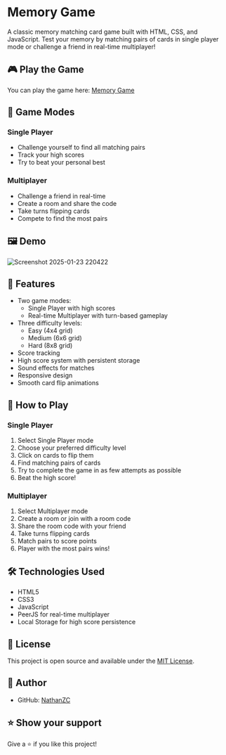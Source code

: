 # Memory Game

A classic memory matching card game built with HTML, CSS, and JavaScript. Test your memory by matching pairs of cards in single player mode or challenge a friend in real-time multiplayer!

## 🎮 Play the Game

You can play the game here: [Memory Game](https://nathanzc.github.io/sanrio-memory-game/)

## 🎯 Game Modes

### Single Player
- Challenge yourself to find all matching pairs
- Track your high scores
- Try to beat your personal best

### Multiplayer
- Challenge a friend in real-time
- Create a room and share the code
- Take turns flipping cards
- Compete to find the most pairs

## 🖼️ Demo

![Screenshot 2025-01-23 220422](https://github.com/user-attachments/assets/0c49e63f-a846-4696-9187-3700a9b48e9a)




## 🌟 Features

- Two game modes:
  - Single Player with high scores
  - Real-time Multiplayer with turn-based gameplay
- Three difficulty levels:
  - Easy (4x4 grid)
  - Medium (6x6 grid)
  - Hard (8x8 grid)
- Score tracking
- High score system with persistent storage
- Sound effects for matches
- Responsive design
- Smooth card flip animations

## 🎯 How to Play

### Single Player
1. Select Single Player mode
2. Choose your preferred difficulty level
3. Click on cards to flip them
4. Find matching pairs of cards
5. Try to complete the game in as few attempts as possible
6. Beat the high score!

### Multiplayer
1. Select Multiplayer mode
2. Create a room or join with a room code
3. Share the room code with your friend
4. Take turns flipping cards
5. Match pairs to score points
6. Player with the most pairs wins!

## 🛠️ Technologies Used

- HTML5
- CSS3
- JavaScript
- PeerJS for real-time multiplayer
- Local Storage for high score persistence

## 📝 License

This project is open source and available under the [MIT License](LICENSE).

## 👤 Author

- GitHub: [NathanZC](https://github.com/NathanZC)

## ⭐️ Show your support

Give a ⭐️ if you like this project!
